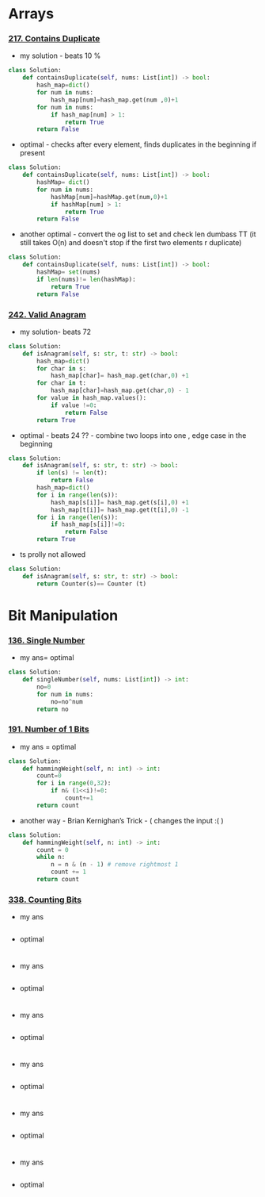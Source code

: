 # Arrays
### [217. Contains Duplicate](https://leetcode.com/problems/contains-duplicate/)
- my solution  - beats 10 % 
```python
class Solution:
    def containsDuplicate(self, nums: List[int]) -> bool:
        hash_map=dict()
        for num in nums:
            hash_map[num]=hash_map.get(num ,0)+1
        for num in nums:
            if hash_map[num] > 1:
                return True
        return False
```
- optimal - checks after every element, finds duplicates in the beginning if present
```python
class Solution:
    def containsDuplicate(self, nums: List[int]) -> bool:
        hashMap= dict()
        for num in nums:
            hashMap[num]=hashMap.get(num,0)+1
            if hashMap[num] > 1:
                return True
        return False
```
- another optimal - convert the og list to set and check len dumbass TT (it still takes O(n) and doesn't stop if the first two elements r duplicate)
```python
class Solution:
    def containsDuplicate(self, nums: List[int]) -> bool:
        hashMap= set(nums)
        if len(nums)!= len(hashMap):
            return True
        return False
```
### [242. Valid Anagram](https://leetcode.com/problems/valid-anagram/)
- my solution- beats 72
```python
class Solution:
    def isAnagram(self, s: str, t: str) -> bool:
        hash_map=dict()
        for char in s:
            hash_map[char]= hash_map.get(char,0) +1
        for char in t:
            hash_map[char]=hash_map.get(char,0) - 1
        for value in hash_map.values():
            if value !=0:
                return False
        return True
```
- optimal - beats 24 ?? - combine two loops into one , edge case in the beginning
```python
class Solution:
    def isAnagram(self, s: str, t: str) -> bool:
        if len(s) != len(t):
            return False
        hash_map=dict()
        for i in range(len(s)):
            hash_map[s[i]]= hash_map.get(s[i],0) +1
            hash_map[t[i]]= hash_map.get(t[i],0) -1
        for i in range(len(s)):
            if hash_map[s[i]]!=0:
                return False
        return True
```
- ts prolly not allowed
```python
class Solution:
    def isAnagram(self, s: str, t: str) -> bool:
        return Counter(s)== Counter (t)
```
# Bit Manipulation
### [136. Single Number](https://leetcode.com/problems/single-number/)
- my ans= optimal
```python
class Solution:
    def singleNumber(self, nums: List[int]) -> int:
        no=0
        for num in nums:
            no=no^num
        return no
```
### [191. Number of 1 Bits](https://leetcode.com/problems/number-of-1-bits/)
- my ans = optimal
```python
class Solution:
    def hammingWeight(self, n: int) -> int:
        count=0
        for i in range(0,32):
            if n& (1<<i)!=0:
                count+=1
        return count
```
- another way - Brian Kernighan’s Trick - ( changes the input :( )
```python
class Solution: 
	def hammingWeight(self, n: int) -> int: 
		count = 0 
		while n: 
			n = n & (n - 1) # remove rightmost 1 
			count += 1 
		return count
```
### [338. Counting Bits](https://leetcode.com/problems/counting-bits/)
- my ans
```python
```
- optimal
```python
```
###
- my ans
```python
```
- optimal
```python
```
###
- my ans
```python
```
- optimal
```python
```
###
- my ans
```python
```
- optimal
```python
```
###
- my ans
```python
```
- optimal
```python
```
###
- my ans
```python
```
- optimal
```python
```
